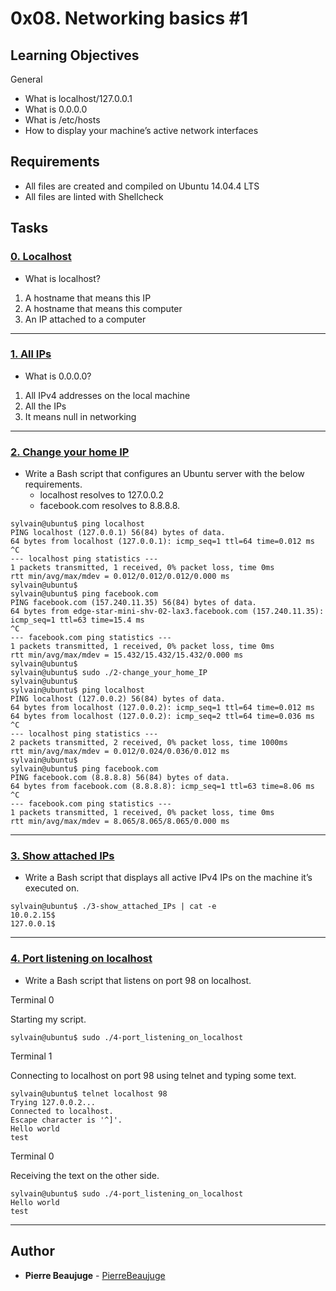# 0x08. Networking basics #1

## Learning Objectives

General

- What is localhost/127.0.0.1
- What is 0.0.0.0
- What is /etc/hosts
- How to display your machine’s active network interfaces

## Requirements

- All files are created and compiled on Ubuntu 14.04.4 LTS
- All files are linted with Shellcheck

## Tasks

### [0. Localhost](./0-localhost)

- What is localhost?

1. A hostname that means this IP
2. A hostname that means this computer
3. An IP attached to a computer

---

### [1. All IPs](./1-wildcard)

- What is 0.0.0.0?

1. All IPv4 addresses on the local machine
2. All the IPs
3. It means null in networking

---

### [2. Change your home IP](./2-change_your_home_IP)

- Write a Bash script that configures an Ubuntu server with the below requirements.
  - localhost resolves to 127.0.0.2
  - facebook.com resolves to 8.8.8.8.

```
sylvain@ubuntu$ ping localhost
PING localhost (127.0.0.1) 56(84) bytes of data.
64 bytes from localhost (127.0.0.1): icmp_seq=1 ttl=64 time=0.012 ms
^C
--- localhost ping statistics ---
1 packets transmitted, 1 received, 0% packet loss, time 0ms
rtt min/avg/max/mdev = 0.012/0.012/0.012/0.000 ms
sylvain@ubuntu$
sylvain@ubuntu$ ping facebook.com
PING facebook.com (157.240.11.35) 56(84) bytes of data.
64 bytes from edge-star-mini-shv-02-lax3.facebook.com (157.240.11.35): icmp_seq=1 ttl=63 time=15.4 ms
^C
--- facebook.com ping statistics ---
1 packets transmitted, 1 received, 0% packet loss, time 0ms
rtt min/avg/max/mdev = 15.432/15.432/15.432/0.000 ms
sylvain@ubuntu$
sylvain@ubuntu$ sudo ./2-change_your_home_IP
sylvain@ubuntu$
sylvain@ubuntu$ ping localhost
PING localhost (127.0.0.2) 56(84) bytes of data.
64 bytes from localhost (127.0.0.2): icmp_seq=1 ttl=64 time=0.012 ms
64 bytes from localhost (127.0.0.2): icmp_seq=2 ttl=64 time=0.036 ms
^C
--- localhost ping statistics ---
2 packets transmitted, 2 received, 0% packet loss, time 1000ms
rtt min/avg/max/mdev = 0.012/0.024/0.036/0.012 ms
sylvain@ubuntu$
sylvain@ubuntu$ ping facebook.com
PING facebook.com (8.8.8.8) 56(84) bytes of data.
64 bytes from facebook.com (8.8.8.8): icmp_seq=1 ttl=63 time=8.06 ms
^C
--- facebook.com ping statistics ---
1 packets transmitted, 1 received, 0% packet loss, time 0ms
rtt min/avg/max/mdev = 8.065/8.065/8.065/0.000 ms
```

---

### [3. Show attached IPs](./3-show_attached_IPs)

- Write a Bash script that displays all active IPv4 IPs on the machine it’s executed on.

```
sylvain@ubuntu$ ./3-show_attached_IPs | cat -e
10.0.2.15$
127.0.0.1$
```

---

### [4. Port listening on localhost](./4-port_listening_on_localhost)

- Write a Bash script that listens on port 98 on localhost.

Terminal 0

Starting my script.

```
sylvain@ubuntu$ sudo ./4-port_listening_on_localhost
```

Terminal 1

Connecting to localhost on port 98 using telnet and typing some text.

```
sylvain@ubuntu$ telnet localhost 98
Trying 127.0.0.2...
Connected to localhost.
Escape character is '^]'.
Hello world
test
```

Terminal 0

Receiving the text on the other side.

```
sylvain@ubuntu$ sudo ./4-port_listening_on_localhost
Hello world
test
```

---

## Author

- **Pierre Beaujuge** - [PierreBeaujuge](https://github.com/PierreBeaujuge)